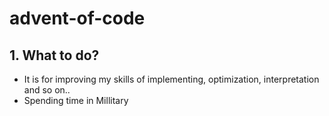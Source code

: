 # advent-of-code

## 1. What to do?
- It is for improving my skills of implementing, optimization, interpretation and so on..
- Spending time in Millitary
